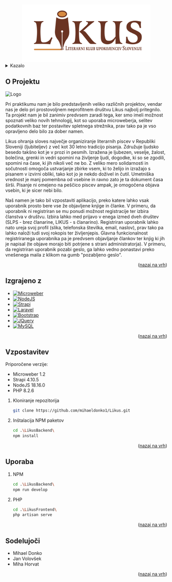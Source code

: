 <a name="readme-top"></a>

<!-- PROJECT LOGO -->
<br />
<div align="center">
  <a href="https://github.com/mihaeldonko1/Likus">
    <img src="LikusFrontend/resources/img/random_slike/LIKUS_logo.png" alt="Logo" width="400">
  </a>
</div>



<!-- KAZALO -->

<details>
  <summary>Kazalo</summary>
  <ol>
    <li>
      <a href="#o-projektu">O Projektu</a>
    </li>
    <li>
    <a href="#izgrajeno-z">Izgrajeno z</a>
    </li>
    <li>
    <a href="#vzpostavitev">Vzpostavitev</a>
    </li>
    <li>
    <a href="#uporaba">Uporaba</a>
    </li>
    <li>
    <a href="#sodelujoči">Sodelujoči</a>
    </li>
  </ol>
</details>



<!-- ABOUT THE PROJECT -->
## O Projektu

<img src="https://i.ibb.co/PFhG2fh/likusmain.jpg" alt="Logo">

Pri praktikumu nam je bilo predstavljenih veliko različnih projektov, vendar nas je delo pri prostovoljnem neprofitnem društvu Likus najbolj pritegnilo. Ta projekt nam je bil zanimiv predvsem zaradi tega, ker smo imeli možnost spoznati veliko novih tehnologij, kot so uporaba microweberja, selitev podatkovnih baz ter postavitev spletnega strežnika, prav tako pa je vso opravljeno delo bilo za dober namen.

Likus ohranja sloves največje organiziranje literarnih piscev v Republiki Sloveniji (ljubiteljev) z več kot 30 letno tradicijo pisanja. Združuje ljudsko besedo takšno kot je v prozi in pesmih. Izražena je ljubezen, veselje, žalost, bolečina, grenki in vedri spomini na življenje ljudi, dogodke, ki so se zgodili, spomini na čase, ki jih nikoli več ne bo. Z veliko mero solidarnosti in sočutnosti omogoča ustvarjanje zbirke vsem, ki to želijo in izražajo s pisanem v izvirni obliki, tako kot jo je nekdo doživel in čutil. Umetniška vrednost je manj pomembna od vsebine in ravno zato je ta dokument časa širši. Pisanje ni omejeno na peščico piscev ampak, je omogočena objava vsebin, ki je sicer nebi bilo.

Naš namen je tako bil vzpostaviti aplikacijo, preko katere lahko vsak uporabnik prosto bere vse že objavljene knjige in članke. V primeru, da uporabnik ni registriran se mu ponudi možnost registracije ter izbira članstva v društvu. Izbira lahko med prijavo v enega izmed dveh društev (SLPS - brez članarine, LIKUS - s članarino). Registriran uporabnik lahko nato ureja svoj profil (slika, telefonska številka, email, naslov), prav tako pa lahko naloži tudi svoj rokopis ter življenjepis. Glavna funkcionalnost registriranega uporabnika pa je predvsem objavljanje člankov ter knjig ki jih je napisal (te objave morajo biti potrjene s strani administratorja). V primeru, da registriran uporabnik pozabi geslo, ga lahko vedno ponastavi preko vnešenega maila z klikom na gumb "pozabljeno geslo".

<p align="right">(<a href="#readme-top">nazaj na vrh</a>)</p>



## Izgrajeno z

* [![Microweber][Microweber.com]][Microweber-url]
* [![NodeJS][NodeJS.com]][NodeJS-url]
* [![Strapi][Strapi.com]][Strapi-url]
* [![Laravel][Laravel.com]][Laravel-url]
* [![Bootstrap][Bootstrap.com]][Bootstrap-url]
* [![JQuery][JQuery.com]][JQuery-url]
* [![MySQL][MySQL.com]][MySQL-url]


<p align="right">(<a href="#readme-top">nazaj na vrh</a>)</p>



<!-- Vzpostavitev -->
## Vzpostavitev 

Priporočene verzije:
  <ul>
    <li>
      Microweber 1.2
    </li>
    <li>
      Strapi 4.10.5
    </li>
    <li>
      NodeJS 18.16.0
    </li>
    <li>
      PHP 8.2.6
    </li>
  </ul>


1. Kloniranje repozitorija
   ```sh
   git clone https://github.com/mihaeldonko1/Likus.git
   ```
2. Inštalacija NPM paketov
   ```sh
   cd .\LikusBackend\
   npm install
   ```


<p align="right">(<a href="#readme-top">nazaj na vrh</a>)</p>



<!-- Uporaba -->
## Uporaba

1. NPM
   ```sh
   cd .\LikusBackend\
   npm run develop
   ```
2. PHP
   ```sh
   cd .\LikusFrontend\
   php artisan serve
   ```


<p align="right">(<a href="#readme-top">nazaj na vrh</a>)</p>



<!-- Sodelujoči -->
## Sodelujoči
  <ul>
    <li>
      Mihael Donko
    </li>
    <li>
      Jan Volovšek
    </li>
    <li>
      Miha Horvat
    </li>
  </ul>

  <p align="right">(<a href="#readme-top">nazaj na vrh</a>)</p>




<!-- MARKDOWN LINKS & IMAGES -->
<!-- https://www.markdownguide.org/basic-syntax/#reference-style-links -->
[NodeJS.com]: https://img.shields.io/badge/NodeJS-FF2D20?style=for-the-badge&logo=Node.JS&logoColor=white&color=green
[NodeJS-url]: https://nodejs.org/en
[Strapi.com]: https://img.shields.io/badge/Strapi-FF2D20?style=for-the-badge&logo=Strapi&logoColor=white&color=blue
[Strapi-url]: https://strapi.io/
[Microweber.com]: https://img.shields.io/badge/Microweber-FF2D20?style=for-the-badge&logo=makerbot&logoColor=white&color=blue
[Microweber-url]: https://microweber.com/
[MySQL.com]: https://img.shields.io/badge/MySQL-FF2D20?style=for-the-badge&logo=MySQL&logoColor=white
[MySQL-url]: https://www.mysql.com/
[PHP.com]: https://img.shields.io/badge/PHP-FF2D20?style=for-the-badge&logo=PHP&logoColor=white&color=908fe3
[PHP-url]: https://www.php.net/

[Laravel.com]: https://img.shields.io/badge/Laravel-FF2D20?style=for-the-badge&logo=laravel&logoColor=white&color=red
[Laravel-url]: https://laravel.com
[Bootstrap.com]: https://img.shields.io/badge/Bootstrap-563D7C?style=for-the-badge&logo=bootstrap&logoColor=white
[Bootstrap-url]: https://getbootstrap.com
[JQuery.com]: https://img.shields.io/badge/jQuery-0769AD?style=for-the-badge&logo=jquery&logoColor=white
[JQuery-url]: https://jquery.com 